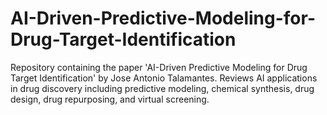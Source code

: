 # AI-Driven-Predictive-Modeling-for-Drug-Target-Identification
Repository containing the paper 'AI-Driven Predictive Modeling for Drug Target Identification' by Jose Antonio Talamantes. Reviews AI applications in drug discovery including predictive modeling, chemical synthesis, drug design, drug repurposing, and virtual screening.
